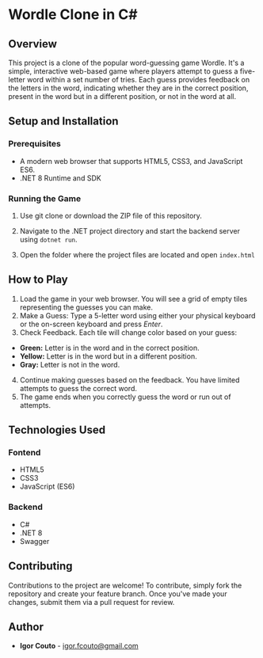# Wordle Clone in C#

## Overview
This project is a clone of the popular word-guessing game Wordle. It's a simple, interactive web-based game where players attempt to guess a five-letter word within a set number of tries. Each guess provides feedback on the letters in the word, indicating whether they are in the correct position, present in the word but in a different position, or not in the word at all.

## Setup and Installation

### Prerequisites
- A modern web browser that supports HTML5, CSS3, and JavaScript ES6.
- .NET 8 Runtime and SDK

### Running the Game

1. Use git clone or download the ZIP file of this repository.

2. Navigate to the .NET project directory and start the backend server using `dotnet run`.

3. Open the folder where the project files are located and open `index.html`

## How to Play
1. Load the game in your web browser. You will see a grid of empty tiles representing the guesses you can make.
2. Make a Guess: Type a 5-letter word using either your physical keyboard or the on-screen keyboard and press _Enter_.
3. Check Feedback. Each tile will change color based on your guess:
- **Green:** Letter is in the word and in the correct position.
- **Yellow:** Letter is in the word but in a different position.
- **Gray:** Letter is not in the word.
4. Continue making guesses based on the feedback. You have limited attempts to guess the correct word.
5. The game ends when you correctly guess the word or run out of attempts.

## Technologies Used

### Fontend
- HTML5
- CSS3
- JavaScript (ES6)

### Backend
- C#
- .NET 8 
- Swagger
  
## Contributing
Contributions to the project are welcome! To contribute, simply fork the repository and create your feature branch. Once you've made your changes, submit them via a pull request for review.

## Author
* **Igor Couto** - [igor.fcouto@gmail.com](mailto:igor.fcouto@gmail.com)
